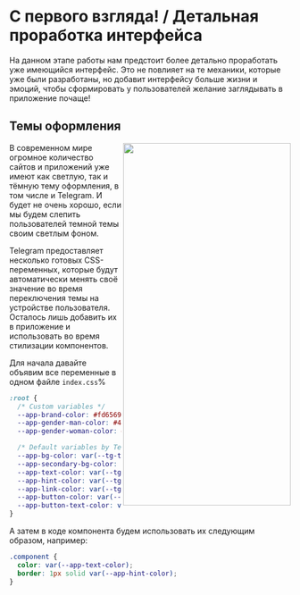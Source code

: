# С первого взгляда! / Детальная проработка интерфейса

На данном этапе работы нам предстоит более детально проработать уже имеющийся интерфейс. Это не повлияет на те механики, которые уже были разработаны, но добавит интерфейсу больше жизни и эмоций, чтобы сформировать у пользователей желание заглядывать в приложение почаще!

## Темы оформления

<img align="right" width="300" height="649" src="../images/interface-details/switch-themes.gif">

В современном мире огромное количество сайтов и приложений уже имеют как светлую, так и тёмную тему оформления, в том числе и Telegram. И будет не очень хорошо, если мы будем слепить пользователей темной темы своим светлым фоном.

Telegram предоставляет несколько готовых CSS-переменных, которые будут автоматически менять своё значение во время переключения темы на устройстве пользователя. Осталось лишь добавить их в приложение и использовать во время стилизации компонентов.

Для начала давайте объявим все переменные в одном файле `index.css`%

```css
:root {
  /* Custom variables */
  --app-brand-color: #fd6569;
  --app-gender-man-color: #4e92e2;
  --app-gender-woman-color: #fd6569;

  /* Default variables by Telegram */
  --app-bg-color: var(--tg-theme-bg-color);
  --app-secondary-bg-color: var(--tg-theme-secondary-bg-color);
  --app-text-color: var(--tg-theme-text-color);
  --app-hint-color: var(--tg-theme-hint-color);
  --app-link-color: var(--tg-theme-link-color);
  --app-button-color: var(--tg-theme-button-color);
  --app-button-text-color: var(--tg-theme-button-text);
}
```

А затем в коде компонента будем использовать их следующим образом, например:

```css
.component {
  color: var(--app-text-color);
  border: 1px solid var(--app-hint-color);
}
```
